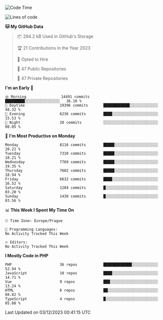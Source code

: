<!--START_SECTION:waka-->
![Code Time](http://img.shields.io/badge/Code%20Time-1%2C583%20hrs%2058%20mins-blue)

![Lines of code](https://img.shields.io/badge/From%20Hello%20World%20I%27ve%20Written-12.9%20million%20lines%20of%20code-blue)

**🐱 My GitHub Data** 

> 📦 294.2 kB Used in GitHub's Storage 
 > 
> 🏆 21 Contributions in the Year 2023
 > 
> 💼 Opted to Hire
 > 
> 📜 47 Public Repositories 
 > 
> 🔑 47 Private Repositories 
 > 
**I'm an Early 🐤** 

```text
🌞 Morning                14491 commits       █████████░░░░░░░░░░░░░░░░   36.10 % 
🌆 Daytime                19396 commits       ████████████░░░░░░░░░░░░░   48.32 % 
🌃 Evening                6236 commits        ████░░░░░░░░░░░░░░░░░░░░░   15.53 % 
🌙 Night                  20 commits          ░░░░░░░░░░░░░░░░░░░░░░░░░   00.05 % 
```
📅 **I'm Most Productive on Monday** 

```text
Monday                   8116 commits        █████░░░░░░░░░░░░░░░░░░░░   20.22 % 
Tuesday                  7310 commits        █████░░░░░░░░░░░░░░░░░░░░   18.21 % 
Wednesday                7769 commits        █████░░░░░░░░░░░░░░░░░░░░   19.35 % 
Thursday                 7602 commits        █████░░░░░░░░░░░░░░░░░░░░   18.94 % 
Friday                   6632 commits        ████░░░░░░░░░░░░░░░░░░░░░   16.52 % 
Saturday                 1284 commits        █░░░░░░░░░░░░░░░░░░░░░░░░   03.20 % 
Sunday                   1430 commits        █░░░░░░░░░░░░░░░░░░░░░░░░   03.56 % 
```


📊 **This Week I Spent My Time On** 

```text
🕑︎ Time Zone: Europe/Prague

💬 Programming Languages: 
No Activity Tracked This Week

🔥 Editors: 
No Activity Tracked This Week
```

**I Mostly Code in PHP** 

```text
PHP                      36 repos            █████████████░░░░░░░░░░░░   52.94 % 
JavaScript               10 repos            ████░░░░░░░░░░░░░░░░░░░░░   14.71 % 
Vue                      9 repos             ███░░░░░░░░░░░░░░░░░░░░░░   13.24 % 
HTML                     6 repos             ██░░░░░░░░░░░░░░░░░░░░░░░   08.82 % 
TypeScript               4 repos             █░░░░░░░░░░░░░░░░░░░░░░░░   05.88 % 
```




 Last Updated on 03/12/2023 00:41:15 UTC
<!--END_SECTION:waka-->
<!--
**AlexKratky/AlexKratky** is a ✨ _special_ ✨ repository because its `README.md` (this file) appears on your GitHub profile.

Here are some ideas to get you started:

- 🔭 I’m currently working on ...
- 🌱 I’m currently learning ...
- 👯 I’m looking to collaborate on ...
- 🤔 I’m looking for help with ...
- 💬 Ask me about ...
- 📫 How to reach me: ...
- 😄 Pronouns: ...
- ⚡ Fun fact: ...
-->
